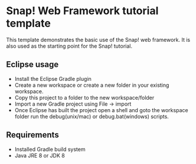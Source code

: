 # Snap! Web Framework tutorial template

This template demonstrates the basic use of the Snap! web framework. It is also used as the starting point for the Snap! tutorial.

## Eclipse usage
* Install the Eclipse Gradle plugin
* Create a new workspace or create a new folder in your existing workspace.
* Copy this project to a folder to the new workspace/folder
* Import a new Gradle project using File -> import
* Once Eclipse has built the project open a shell and goto the workspace folder run the debug(unix/mac) or debug.bat(windows) scripts.

## Requirements
* Installed Gradle build system
* Java JRE 8 or JDK 8

